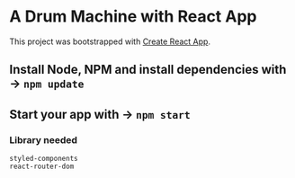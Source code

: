 # A Drum Machine with React App

This project was bootstrapped with [Create React App](https://github.com/facebook/create-react-app).

## Install Node, NPM and install dependencies with -> ```` npm update ````

## Start your app with -> ```` npm start ````

### Library needed
````
styled-components
react-router-dom
````

